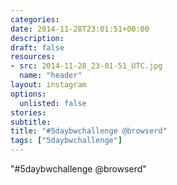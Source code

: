 ```yaml
---
categories:
date: 2014-11-28T23:01:51+00:00
description:
draft: false
resources:
- src: 2014-11-28_23-01-51_UTC.jpg
  name: "header"
layout: instagram
options:
  unlisted: false
stories:
subtitle:
title: "#5daybwchallenge @browserd"
tags: ["5daybwchallenge"]
---
```


"#5daybwchallenge @browserd"
